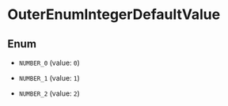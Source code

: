 

# OuterEnumIntegerDefaultValue

## Enum


* `NUMBER_0` (value: `0`)

* `NUMBER_1` (value: `1`)

* `NUMBER_2` (value: `2`)



